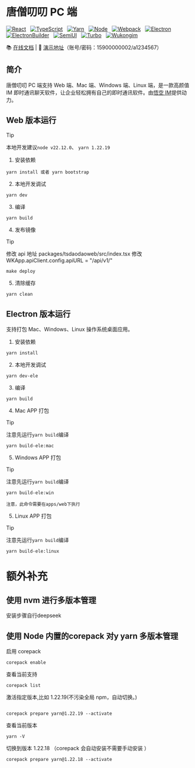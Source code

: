 # 唐僧叨叨 PC 端

<a href="https://zh-hans.react.dev/" target="_blank" rel="noopener" style="display:inline-block;">
	<img src="https://img.shields.io/badge/React-17.0.2-%236CB52D.svg?logo=React" alt="React" />
</a> &nbsp;
<a href="https://ts.nodejs.cn/" target="_blank" rel="noopener" style="display:inline-block;">
	<img src="https://img.shields.io/badge/TypeScript-5.0.4-%236CB52D.svg?logo=TypeScript&logoColor=FFF" alt="TypeScript" />
</a> &nbsp;
<a href="https://yarn.bootcss.com/" target="_blank" rel="noopener" style="display:inline-block;">
	<img src="https://img.shields.io/badge/Yarn-1.22.17-%236CB52D.svg?logo=Yarn&logoColor=FFF" alt="Yarn" />
</a> &nbsp;
<a href="https://nodejs.org/" target="_blank" rel="noopener" style="display:inline-block;">
	<img src="https://img.shields.io/badge/Node-18.17.1-%236CB52D.svg?logo=Node&logoColor=FFF" alt="Node">
</a> &nbsp;
<a href="https://webpack.docschina.org/" target="_blank" rel="noopener" style="display:inline-block;">
	<img src="https://img.shields.io/badge/Webpack-5.88.2-%236CB52D.svg?logo=Webpack" alt="Webpack" />
</a> &nbsp;
<a href="https://www.electronjs.org/zh/" target="_blank" rel="noopener" style="display:inline-block;">
	<img src="https://img.shields.io/badge/Electron-26.0.0-%236CB52D.svg?logo=Electron&logoColor=FFF" alt="Electron" />
</a> &nbsp;
<a href="https://www.electron.build/" target="_blank" rel="noopener" style="display:inline-block;">
	<img src="https://img.shields.io/badge/ElectronBuilder-24.9.1-%236CB52D.svg?logo=ElectronBuilder&logoColor=FFF" alt="ElectronBuilder" />
</a> &nbsp;
<a href="https://semi.design/zh-CN/" target="_blank" rel="noopener" style="display:inline-block;">
	<img src="https://img.shields.io/badge/Semi UI-2.24.2-%236CB52D.svg?logo=SemiUI" alt="SemiUI">
</a> &nbsp;
<a href="https://turbo.build/repo" target="_blank" rel="noopener" style="display:inline-block;">
	<img src="https://img.shields.io/badge/turbo-2.0.9-%236CB52D.svg?logo=Turbo&logoColor=FFF" alt="Turbo" />
</a> &nbsp;
<a href="https://githubim.com/" target="_blank" rel="noopener" style="display:inline-block;">
	<img src="https://img.shields.io/badge/WukongIm-1.2.10-%236CB52D.svg?logo=WukonIm" alt="Wukongim" />
</a> &nbsp;

📚 [在线文档](https://tsdaodao.com/) | 🚀 [演示地址](https://web.botgate.cn/)（账号/密码：15900000002/a1234567）

## 简介

唐僧叨叨 PC 端支持 Web 端、Mac 端、Windows 端、Linux 端，是一款高颜值 IM 即时通讯聊天软件，让企业轻松拥有自己的即时通讯软件。由[悟空 IM](https://githubim.com/)提供动力。

## Web 版本运行

> [!TIP]
> 本地开发建议`node v22.12.0`、 `yarn 1.22.19`

1. 安装依赖

```shell
yarn install 或者 yarn bootstrap
```

2. 本地开发调试

```shell
yarn dev
```

3. 编译

```shell
yarn build
```

4.  发布镜像

> [!TIP]
> 修改 api 地址 packages/tsdaodaoweb/src/index.tsx 修改 WKApp.apiClient.config.apiURL = "/api/v1/"

```shell
make deploy
```

5. 清除缓存

```sh
yarn clean
```

## Electron 版本运行

支持打包 Mac、Windows、Linux 操作系统桌面应用。

1. 安装依赖

```shell
yarn install
```

2. 本地开发调试

```shell
yarn dev-ele
```

3. 编译

```shell
yarn build
```

4. Mac APP 打包

> [!TIP]
> 注意先运行`yarn build`编译

```shell
yarn build-ele:mac
```

5. Windows APP 打包

> [!TIP]
> 注意先运行`yarn build`编译

```shell
yarn build-ele:win
```

`注意，此命令需要在apps/web下执行`

5. Linux APP 打包

> [!TIP]
> 注意先运行`yarn build`编译

```shell
yarn build-ele:linux
```


# 额外补充

## 使用 nvm 进行多版本管理 

安装步骤自行deepseek

## 使用 Node 内置的corepack 对y yarn 多版本管理

启用 corepack
```
corepack enable
```

查看当前支持 
```
corepack list
```

激活指定版本,比如 1.22.19(不污染全局 npm，自动切换。)
```

corepack prepare yarn@1.22.19 --activate
```
查看当前版本
```
yarn -V
```
切换到版本 1.22.18 （corepack 会自动安装不需要手动安装 ）
```
corepack prepare yarn@1.22.18 --activate
```